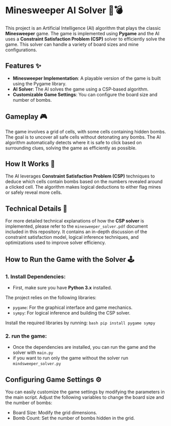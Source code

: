 # Minesweeper AI Solver 🧠💣

This project is an Artificial Intelligence (AI) algorithm that plays the classic **Minesweeper** game. The game is implemented using **Pygame** and the AI uses a **Constraint Satisfaction Problem (CSP)** solver to efficiently solve the game. This solver can handle a variety of board sizes and mine configurations.

## Features ✨
- **Minesweeper Implementation**: A playable version of the game is built using the Pygame library.
- **AI Solver**: The AI solves the game using a CSP-based algorithm.
- **Customizable Game Settings**: You can configure the board size and number of bombs.

## Gameplay 🎮

The game involves a grid of cells, with some cells containing hidden bombs. The goal is to uncover all safe cells without detonating any bombs. The AI algorithm automatically detects where it is safe to click based on surrounding clues, solving the game as efficiently as possible.

## How It Works 🧩

The AI leverages **Constraint Satisfaction Problem (CSP)** techniques to deduce which cells contain bombs based on the numbers revealed around a clicked cell. The algorithm makes logical deductions to either flag mines or safely reveal more cells.

## Technical Details 📝

For more detailed technical explanations of how the **CSP solver** is implemented, please refer to the `minesweeper_solver.pdf` document included in this repository. It contains an in-depth discussion of the constraint satisfaction model, logical inference techniques, and optimizations used to improve solver efficiency.

## How to Run the Game with the Solver 🕹️

### 1. **Install Dependencies**:
   - First, make sure you have **Python 3.x** installed.
     
  The project relies on the following libraries:
   - `pygame`: For the graphical interface and game mechanics.
   - `sympy`: For logical inference and building the CSP solver.
     
  Install the required libraries by running:
     ```bash
     pip install pygame sympy
     ```
### 2. **run the game**:
  - Once the dependencies are installed, you can run the game and the solver with `main.py`
  - if you want to run only the game without the solver run `mindsweeper_solver.py`

## Configuring Game Settings ⚙️

You can easily customize the game settings by modifying the parameters in the main script. Adjust the following variables to change the board size and the number of bombs:

 - Board Size: Modify the grid dimensions.
 - Bomb Count: Set the number of bombs hidden in the grid.
